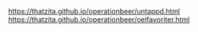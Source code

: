 https://thatzita.github.io/operationbeer/untappd.html
https://thatzita.github.io/operationbeer/oelfavoriter.html
